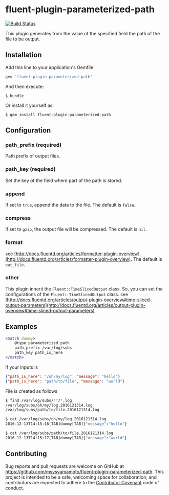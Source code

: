 # fluent-plugin-parameterized-path


[![Build Status](https://travis-ci.org/msysyamamoto/fluent-plugin-parameterized-path.svg?branch=master)](https://travis-ci.org/msysyamamoto/fluent-plugin-parameterized-path)

This plugin generates from the value of the specified field the path of the file to be output.

## Installation

Add this line to your application's Gemfile:

```ruby
gem 'fluent-plugin-parameterized-path'
```

And then execute:

    $ bundle

Or install it yourself as:

    $ gem install fluent-plugin-parameterized-path

## Configuration

### path_prefix (required)

Path prefix of output files.

### path_key (required)

Set the key of the field where part of the path is stored.

### append

If set to `true`, append the data to the file. The default is `false`.

### compress

If set to `gzip`, the output file will be compressed. The default is `nil`.

### format

see [http://docs.fluentd.org/articles/formatter-plugin-overview](http://docs.fluentd.org/articles/formatter-plugin-overview). The default is `out_file`.

### other

This plugin inherit the `Fluent::TimeSlicedOutput` class. So, you can set the configurations of the `Fluent::TimeSlicedOutput` class.
see [http://docs.fluentd.org/articles/output-plugin-overview#time-sliced-output-parameters](http://docs.fluentd.org/articles/output-plugin-overview#time-sliced-output-parameters)

## Examples

```apache
<match dummy>
    @type parameterized_path
    path_prefix /var/log/subs
    path_key path_is_here
</match>
```

If your inputs is

```json
{"path_is_here": "/oh/my/log", "message": "hello"}
{"path_is_here": "path/to/file", "message": "world"}
```

File is created as follows

```bash
$ find /var/log/subs/**/*.log
/var/log/subs/oh/my/log.2016121314.log
/var/log/subs/path/to/file.2016121314.log

$ cat /var/log/subs/oh/my/log.2016121314.log
2016-12-13T14:15:16[TAB]dummy[TAB]{"message":"hello"}

$ cat /var/log/subs/path/to/file.2016121314.log
2016-12-13T14:15:17[TAB]dummy[TAB]{"message":"world"}
```

## Contributing

Bug reports and pull requests are welcome on GitHub at https://github.com/msysyamamoto/fluent-plugin-parameterized-path. This project is intended to be a safe, welcoming space for collaboration, and contributors are expected to adhere to the [Contributor Covenant](http://contributor-covenant.org) code of conduct.

